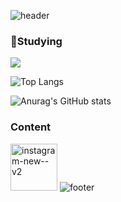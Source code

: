 ![header](https://capsule-render.vercel.app/api?type=slice&color=ffe6df&height=280&section=header&text=HI&nbsp;&fontSize=90&fontColor=890000)

### 🐣Studying
<a href="https://github.com" target="_blank"><img src="https://img.shields.io/badge/github-181717?style=for-the-badge&logo=github&logoColor=white"/></a>


![Top Langs](https://github-readme-stats.vercel.app/api/top-langs/?username=Gray-Grazer&layout=compact&theme=rose)

![Anurag's GitHub stats](https://github-readme-stats.vercel.app/api?username=Gray-Grazer&show_icons=true&theme=rose)

### Content
<a href="https://www.instagram.com" target="_blank"><img src="https://img.icons8.com/bubbles/100/instagram-new--v2.png" height=75px width=75px alt="instagram-new--v2"/></a>
![footer](https://capsule-render.vercel.app/api?type=slice&color=ffe6df&height=150&section=footer&fontColor=890000)

<!--
**Gray-Grazer/Gray-Grazer** is a ✨ _special_ ✨ repository because its `README.md` (this file) appears on your GitHub profile.

Here are some ideas to get you started:

- 🔭 I’m currently working on ...
- 🌱 I’m currently learning ...
- 👯 I’m looking to collaborate on ...
- 🤔 I’m looking for help with ...
- 💬 Ask me about ...
- 📫 How to reach me: ...
- 😄 Pronouns: ...
- ⚡ Fun fact: ...
-->

